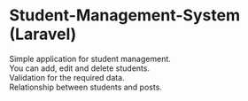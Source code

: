 # Student-Management-System (Laravel)
Simple application for student management. <br/>
You can add, edit and delete students.<br/>
Validation for the required data.<br/>
Relationship between students and posts.
